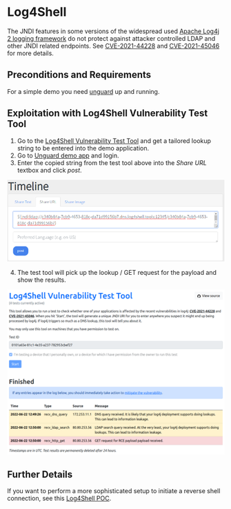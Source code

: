 # Log4Shell

The JNDI features in some versions of the widespread used
[Apache Log4j 2 logging framework](https://logging.apache.org/log4j/2.x/) do not protect against attacker controlled
LDAP and other JNDI related endpoints. See [CVE-2021-44228](https://nvd.nist.gov/vuln/detail/CVE-2021-44228)
and [CVE-2021-45046](https://nvd.nist.gov/vuln/detail/CVE-2021-45046) for more details.

## Preconditions and Requirements

For a simple demo you need [unguard](../../../docs/DEV-GUIDE.md) up and running.

## Exploitation with Log4Shell Vulnerability Test Tool

1) Go to the [Log4Shell Vulnerability Test Tool](https://log4shell.tools/) and get a tailored lookup string to be 
entered into the demo application.
2) Go to [Unguard demo app](http://unguard.kube/ui/) and login.
3) Enter the copied string from the test tool above into the *Share URL* textbox and click *post*.

![unguard-share-url](./images/unguard-share-url-with-jndi-lookup.png)

4) The test tool will pick up the lookup / GET request for the payload and show the results.

![log4shell-demo-results](./images/log4shell-demo-results.png)

## Further Details

If you want to perform a more sophisticated setup to initiate a reverse shell connection, see this
[Log4Shell POC](https://github.com/kozmer/log4j-shell-poc).
